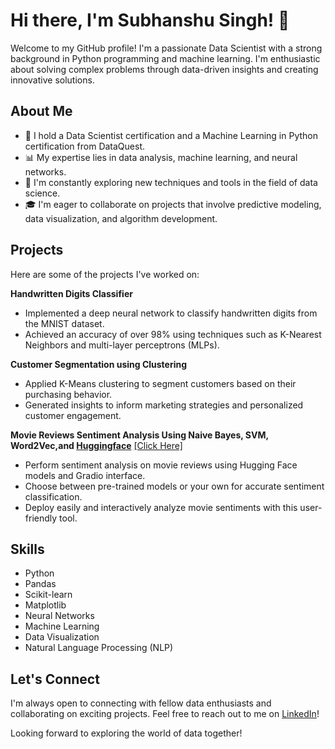 # Hi there, I'm Subhanshu Singh! 👋

Welcome to my GitHub profile! I'm a passionate Data Scientist with a strong background in Python programming and machine learning. I'm enthusiastic about solving complex problems through data-driven insights and creating innovative solutions.

## About Me

- 🌱 I hold a Data Scientist certification and a Machine Learning in Python certification from DataQuest.
- 📊 My expertise lies in data analysis, machine learning, and neural networks.
- 🔬 I'm constantly exploring new techniques and tools in the field of data science.
- 🎓 I'm eager to collaborate on projects that involve predictive modeling, data visualization, and algorithm development.

## Projects

Here are some of the projects I've worked on:

**Handwritten Digits Classifier**
   - Implemented a deep neural network to classify handwritten digits from the MNIST dataset.
   - Achieved an accuracy of over 98% using techniques such as K-Nearest Neighbors and multi-layer perceptrons (MLPs).
 
**Customer Segmentation using Clustering**
   - Applied K-Means clustering to segment customers based on their purchasing behavior.
   - Generated insights to inform marketing strategies and personalized customer engagement.

**Movie Reviews Sentiment Analysis Using Naive Bayes, SVM, Word2Vec,and [Huggingface](https://huggingface.co/SamLowe/roberta-base-go_emotions)** [[Click Here]](https://github.com/subhanshusingh2023/data_science_projects/tree/main/movie_sentiment_analysiss)
   - Perform sentiment analysis on movie reviews using Hugging Face models and Gradio interface.
   - Choose between pre-trained models or your own for accurate sentiment classification.
   - Deploy easily and interactively analyze movie sentiments with this user-friendly tool.
     
## Skills

- Python
- Pandas
- Scikit-learn
- Matplotlib
- Neural Networks
- Machine Learning
- Data Visualization
- Natural Language Processing (NLP)

## Let's Connect

I'm always open to connecting with fellow data enthusiasts and collaborating on exciting projects. Feel free to reach out to me on [LinkedIn](https://www.linkedin.com/in/subhanshu-singh/)!

Looking forward to exploring the world of data together!

